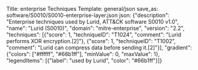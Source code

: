 Title: enterprise Techniques
Template: general/json
save_as: software/S0010/S0010-enterprise-layer.json
json: {"description": "Enterprise techniques used by Lurid, ATT&CK software S0010 v1.0", "name": "Lurid (S0010)", "domain": "mitre-enterprise", "version": "2.2", "techniques": [{"score": 1, "techniqueID": "T1024", "comment": "Lurid performs XOR encryption.[2]"}, {"score": 1, "techniqueID": "T1002", "comment": "Lurid can compress data before sending it.[2]"}], "gradient": {"colors": ["#ffffff", "#66b1ff"], "minValue": 0, "maxValue": 1}, "legendItems": [{"label": "used by Lurid", "color": "#66b1ff"}]}